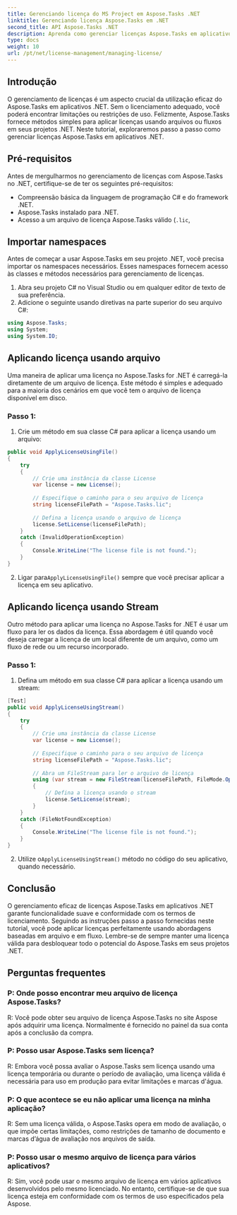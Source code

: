 ```yaml
---
title: Gerenciando licença do MS Project em Aspose.Tasks .NET
linktitle: Gerenciando licença Aspose.Tasks em .NET
second_title: API Aspose.Tasks .NET
description: Aprenda como gerenciar licenças Aspose.Tasks em aplicativos .NET perfeitamente usando abordagens baseadas em arquivo ou fluxo.
type: docs
weight: 10
url: /pt/net/license-management/managing-license/
---
```

## Introdução
O gerenciamento de licenças é um aspecto crucial da utilização eficaz do Aspose.Tasks em aplicativos .NET. Sem o licenciamento adequado, você poderá encontrar limitações ou restrições de uso. Felizmente, Aspose.Tasks fornece métodos simples para aplicar licenças usando arquivos ou fluxos em seus projetos .NET. Neste tutorial, exploraremos passo a passo como gerenciar licenças Aspose.Tasks em aplicativos .NET.
## Pré-requisitos
Antes de mergulharmos no gerenciamento de licenças com Aspose.Tasks no .NET, certifique-se de ter os seguintes pré-requisitos:
- Compreensão básica da linguagem de programação C# e do framework .NET.
- Aspose.Tasks instalado para .NET.
- Acesso a um arquivo de licença Aspose.Tasks válido (`.lic`,
## Importar namespaces
Antes de começar a usar Aspose.Tasks em seu projeto .NET, você precisa importar os namespaces necessários. Esses namespaces fornecem acesso às classes e métodos necessários para gerenciamento de licenças.

1. Abra seu projeto C# no Visual Studio ou em qualquer editor de texto de sua preferência.
2. Adicione o seguinte usando diretivas na parte superior do seu arquivo C#:
```csharp
using Aspose.Tasks;
using System;
using System.IO;

```
## Aplicando licença usando arquivo
Uma maneira de aplicar uma licença no Aspose.Tasks for .NET é carregá-la diretamente de um arquivo de licença. Este método é simples e adequado para a maioria dos cenários em que você tem o arquivo de licença disponível em disco.
### Passo 1:
1. Crie um método em sua classe C# para aplicar a licença usando um arquivo:
```csharp
public void ApplyLicenseUsingFile()
{
    try
    {
        // Crie uma instância da classe License
        var license = new License();
        
        // Especifique o caminho para o seu arquivo de licença
        string licenseFilePath = "Aspose.Tasks.lic";
        
        // Defina a licença usando o arquivo de licença
        license.SetLicense(licenseFilePath);
    }
    catch (InvalidOperationException)
    {
        Console.WriteLine("The license file is not found.");
    }
}
```
2.  Ligar para`ApplyLicenseUsingFile()` sempre que você precisar aplicar a licença em seu aplicativo.
## Aplicando licença usando Stream
Outro método para aplicar uma licença no Aspose.Tasks for .NET é usar um fluxo para ler os dados da licença. Essa abordagem é útil quando você deseja carregar a licença de um local diferente de um arquivo, como um fluxo de rede ou um recurso incorporado.
### Passo 1:
1. Defina um método em sua classe C# para aplicar a licença usando um stream:
```csharp
[Test]
public void ApplyLicenseUsingStream()
{
    try
    {
        // Crie uma instância da classe License
        var license = new License();
        
        // Especifique o caminho para o seu arquivo de licença
        string licenseFilePath = "Aspose.Tasks.lic";
        
        // Abra um FileStream para ler o arquivo de licença
        using (var stream = new FileStream(licenseFilePath, FileMode.Open))
        {
            // Defina a licença usando o stream
            license.SetLicense(stream);
        }
    }
    catch (FileNotFoundException)
    {
        Console.WriteLine("The license file is not found.");
    }
}
```
2.  Utilize o`ApplyLicenseUsingStream()` método no código do seu aplicativo, quando necessário.
## Conclusão
O gerenciamento eficaz de licenças Aspose.Tasks em aplicativos .NET garante funcionalidade suave e conformidade com os termos de licenciamento. Seguindo as instruções passo a passo fornecidas neste tutorial, você pode aplicar licenças perfeitamente usando abordagens baseadas em arquivo e em fluxo. Lembre-se de sempre manter uma licença válida para desbloquear todo o potencial do Aspose.Tasks em seus projetos .NET.
## Perguntas frequentes
### P: Onde posso encontrar meu arquivo de licença Aspose.Tasks?

R: Você pode obter seu arquivo de licença Aspose.Tasks no site Aspose após adquirir uma licença. Normalmente é fornecido no painel da sua conta após a conclusão da compra.

### P: Posso usar Aspose.Tasks sem licença?

R: Embora você possa avaliar o Aspose.Tasks sem licença usando uma licença temporária ou durante o período de avaliação, uma licença válida é necessária para uso em produção para evitar limitações e marcas d'água.

### P: O que acontece se eu não aplicar uma licença na minha aplicação?

R: Sem uma licença válida, o Aspose.Tasks opera em modo de avaliação, o que impõe certas limitações, como restrições de tamanho de documento e marcas d’água de avaliação nos arquivos de saída.

### P: Posso usar o mesmo arquivo de licença para vários aplicativos?

R: Sim, você pode usar o mesmo arquivo de licença em vários aplicativos desenvolvidos pelo mesmo licenciado. No entanto, certifique-se de que sua licença esteja em conformidade com os termos de uso especificados pela Aspose.
